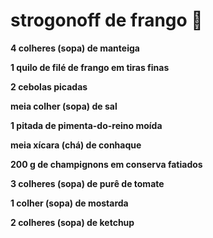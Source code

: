 # strogonoff de frango :chicken:

**4 colheres (sopa) de manteiga**

**1 quilo de filé de frango em tiras finas**

**2 cebolas picadas**

**meia colher (sopa) de sal**

**1 pitada de pimenta-do-reino moída**

**meia xícara (chá) de conhaque**

**200 g de champignons em conserva fatiados**

**3 colheres (sopa) de purê de tomate**

**1 colher (sopa) de mostarda**

**2 colheres (sopa) de ketchup**
